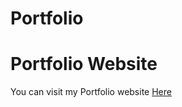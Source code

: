 # Portfolio
<h1>Portfolio Website</h1>
<p> You can visit my Portfolio website <a href="www.daltonscottportfolio.com">Here</a></p>
